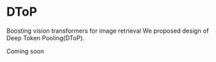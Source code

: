 # DToP
Boosting vision transformers for image retrieval
We proposed design of Deep Token Pooling(DToP).

Coming soon

